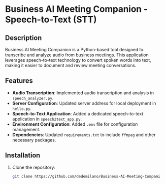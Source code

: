 # Business AI Meeting Companion - Speech-to-Text (STT)

## Description
Business AI Meeting Companion is a Python-based tool designed to transcribe and analyze audio from business meetings. This application leverages speech-to-text technology to convert spoken words into text, making it easier to document and review meeting conversations.

## Features
- **Audio Transcription**: Implemented audio transcription and analysis in `speech_analyzer.py`.
- **Server Configuration**: Updated server address for local deployment in `hello.py`.
- **Speech-to-Text Application**: Added a dedicated speech-to-text application in `speech2text_app.py`.
- **Environment Configuration**: Added `.env` file for configuration management.
- **Dependencies**: Updated `requirements.txt` to include `ffmpeg` and other necessary packages.

## Installation
1. Clone the repository:
   ```bash
   git clone https://github.com/dedemilano/Business-AI-Meeting-Companion-STT.git
